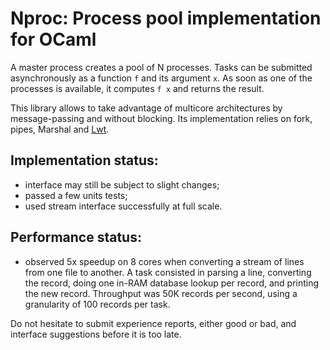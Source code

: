 Nproc: Process pool implementation for OCaml
============================================

A master process creates a pool of N processes. Tasks can be submitted
asynchronously as a function `f` and its argument `x`. As soon as one of
the processes is available, it computes `f x` and returns the result.

This library allows to take advantage of multicore architectures
by message-passing and without blocking. Its implementation relies
on fork, pipes, Marshal and [Lwt](http://ocsigen.org/lwt/manual/).

Implementation status:
----------------------
- interface may still be subject to slight changes;
- passed a few units tests;
- used stream interface successfully at full scale.

Performance status:
-------------------
- observed 5x speedup on 8 cores when converting a stream of lines
  from one file to another.
  A task consisted in parsing a line, converting the record,
  doing one in-RAM database lookup per record, and printing the new record.
  Throughput was 50K records per second, using a granularity of 100
  records per task.


Do not hesitate to submit experience reports, either good or bad,
and interface suggestions before it is too late.
